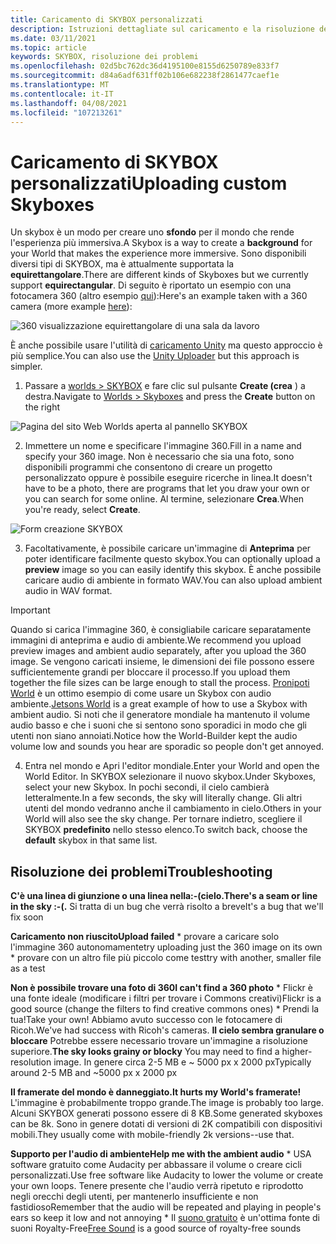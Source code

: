 ```yaml
---
title: Caricamento di SKYBOX personalizzati
description: Istruzioni dettagliate sul caricamento e la risoluzione dei problemi di SKYBOX personalizzati in AltspaceVR.
ms.date: 03/11/2021
ms.topic: article
keywords: SKYBOX, risoluzione dei problemi
ms.openlocfilehash: 02d5bc762dc36d4195100e8155d6250789e833f7
ms.sourcegitcommit: d84a6adf631ff02b106e682238f2861477caef1e
ms.translationtype: MT
ms.contentlocale: it-IT
ms.lasthandoff: 04/08/2021
ms.locfileid: "107213261"
---
```

# <a name="uploading-custom-skyboxes"></a><span data-ttu-id="08e0b-104">Caricamento di SKYBOX personalizzati</span><span class="sxs-lookup"><span data-stu-id="08e0b-104">Uploading custom Skyboxes</span></span>

<span data-ttu-id="08e0b-105">Un skybox è un modo per creare uno **sfondo** per il mondo che rende l'esperienza più immersiva.</span><span class="sxs-lookup"><span data-stu-id="08e0b-105">A Skybox is a way to create a **background** for your World that makes the experience more immersive.</span></span> <span data-ttu-id="08e0b-106">Sono disponibili diversi tipi di SKYBOX, ma è attualmente supportata la **equirettangolare**.</span><span class="sxs-lookup"><span data-stu-id="08e0b-106">There are different kinds of Skyboxes but we currently support **equirectangular**.</span></span> <span data-ttu-id="08e0b-107">Di seguito è riportato un esempio con una fotocamera 360 (altro esempio [qui](http://moments.mankindforward.com/)):</span><span class="sxs-lookup"><span data-stu-id="08e0b-107">Here's an example taken with a 360 camera (more example [here](http://moments.mankindforward.com/)):</span></span> 

![360 visualizzazione equirettangolare di una sala da lavoro](images/custom-skyboxes-img-01.jpeg)

<span data-ttu-id="08e0b-109">È anche possibile usare l'utilità di [caricamento Unity](world-building-toolkit-getting-started.md) ma questo approccio è più semplice.</span><span class="sxs-lookup"><span data-stu-id="08e0b-109">You can also use the [Unity Uploader](world-building-toolkit-getting-started.md) but this approach is simpler.</span></span>

1. <span data-ttu-id="08e0b-110">Passare a [worlds > SKYBOX](https://account.altvr.com/skyboxes) e fare clic sul pulsante **Create (crea** ) a destra.</span><span class="sxs-lookup"><span data-stu-id="08e0b-110">Navigate to [Worlds > Skyboxes](https://account.altvr.com/skyboxes) and press the **Create** button on the right</span></span>

![Pagina del sito Web Worlds aperta al pannello SKYBOX](images/custom-skyboxes-img-02.png)

2. <span data-ttu-id="08e0b-112">Immettere un nome e specificare l'immagine 360.</span><span class="sxs-lookup"><span data-stu-id="08e0b-112">Fill in a name and specify your 360 image.</span></span> <span data-ttu-id="08e0b-113">Non è necessario che sia una foto, sono disponibili programmi che consentono di creare un progetto personalizzato oppure è possibile eseguire ricerche in linea.</span><span class="sxs-lookup"><span data-stu-id="08e0b-113">It doesn't have to be a photo, there are programs that let you draw your own or you can search for some online.</span></span> <span data-ttu-id="08e0b-114">Al termine, selezionare **Crea**.</span><span class="sxs-lookup"><span data-stu-id="08e0b-114">When you're ready, select **Create**.</span></span> 

![Form creazione SKYBOX](images/custom-skyboxes-img-03.png)

3. <span data-ttu-id="08e0b-116">Facoltativamente, è possibile caricare un'immagine di **Anteprima** per poter identificare facilmente questo skybox.</span><span class="sxs-lookup"><span data-stu-id="08e0b-116">You can optionally upload a **preview** image so you can easily identify this skybox.</span></span> <span data-ttu-id="08e0b-117">È anche possibile caricare audio di ambiente in formato WAV.</span><span class="sxs-lookup"><span data-stu-id="08e0b-117">You can also upload ambient audio in WAV format.</span></span> 

> [!IMPORTANT]
> <span data-ttu-id="08e0b-118">Quando si carica l'immagine 360, è consigliabile caricare separatamente immagini di anteprima e audio di ambiente.</span><span class="sxs-lookup"><span data-stu-id="08e0b-118">We recommend you upload preview images and ambient audio separately, after you upload the 360 image.</span></span> <span data-ttu-id="08e0b-119">Se vengono caricati insieme, le dimensioni dei file possono essere sufficientemente grandi per bloccare il processo.</span><span class="sxs-lookup"><span data-stu-id="08e0b-119">If you upload them together the file sizes can be large enough to stall the process.</span></span> <span data-ttu-id="08e0b-120">[Pronipoti World](https://account.altvr.com/worlds/1004174988393054363/spaces/1084431533181240311) è un ottimo esempio di come usare un Skybox con audio ambiente.</span><span class="sxs-lookup"><span data-stu-id="08e0b-120">[Jetsons World](https://account.altvr.com/worlds/1004174988393054363/spaces/1084431533181240311) is a great example of how to use a Skybox with ambient audio.</span></span> <span data-ttu-id="08e0b-121">Si noti che il generatore mondiale ha mantenuto il volume audio basso e che i suoni che si sentono sono sporadici in modo che gli utenti non siano annoiati.</span><span class="sxs-lookup"><span data-stu-id="08e0b-121">Notice how the World-Builder kept the audio volume low and sounds you hear are sporadic so people don't get annoyed.</span></span> 

4. <span data-ttu-id="08e0b-122">Entra nel mondo e Apri l'editor mondiale.</span><span class="sxs-lookup"><span data-stu-id="08e0b-122">Enter your World and open the World Editor.</span></span> <span data-ttu-id="08e0b-123">In SKYBOX selezionare il nuovo skybox.</span><span class="sxs-lookup"><span data-stu-id="08e0b-123">Under Skyboxes, select your new Skybox.</span></span> <span data-ttu-id="08e0b-124">In pochi secondi, il cielo cambierà letteralmente.</span><span class="sxs-lookup"><span data-stu-id="08e0b-124">In a few seconds, the sky will literally change.</span></span> <span data-ttu-id="08e0b-125">Gli altri utenti del mondo vedranno anche il cambiamento in cielo.</span><span class="sxs-lookup"><span data-stu-id="08e0b-125">Others in your World will also see the sky change.</span></span> <span data-ttu-id="08e0b-126">Per tornare indietro, scegliere il SKYBOX **predefinito** nello stesso elenco.</span><span class="sxs-lookup"><span data-stu-id="08e0b-126">To switch back, choose the **default** skybox in that same list.</span></span> 

## <a name="troubleshooting"></a><span data-ttu-id="08e0b-127">Risoluzione dei problemi</span><span class="sxs-lookup"><span data-stu-id="08e0b-127">Troubleshooting</span></span>

<span data-ttu-id="08e0b-128">**C'è una linea di giunzione o una linea nella:-(cielo.**</span><span class="sxs-lookup"><span data-stu-id="08e0b-128">**There's a seam or line in the sky :-(.**</span></span> <span data-ttu-id="08e0b-129">Si tratta di un bug che verrà risolto a breve</span><span class="sxs-lookup"><span data-stu-id="08e0b-129">It's a bug that we'll fix soon</span></span>

<span data-ttu-id="08e0b-130">**Caricamento non riuscito**</span><span class="sxs-lookup"><span data-stu-id="08e0b-130">**Upload failed**</span></span>
    * <span data-ttu-id="08e0b-131">provare a caricare solo l'immagine 360 autonomamente</span><span class="sxs-lookup"><span data-stu-id="08e0b-131">try uploading just the 360 image on its own</span></span>
    * <span data-ttu-id="08e0b-132">provare con un altro file più piccolo come test</span><span class="sxs-lookup"><span data-stu-id="08e0b-132">try with another, smaller file as a test</span></span>

<span data-ttu-id="08e0b-133">**Non è possibile trovare una foto di 360**</span><span class="sxs-lookup"><span data-stu-id="08e0b-133">**I can't find a 360 photo**</span></span>
    * <span data-ttu-id="08e0b-134">Flickr è una fonte ideale (modificare i filtri per trovare i Commons creativi)</span><span class="sxs-lookup"><span data-stu-id="08e0b-134">Flickr is a good source (change the filters to find creative commons ones)</span></span>
    * <span data-ttu-id="08e0b-135">Prendi la tua!</span><span class="sxs-lookup"><span data-stu-id="08e0b-135">Take your own!</span></span> <span data-ttu-id="08e0b-136">Abbiamo avuto successo con le fotocamere di Ricoh.</span><span class="sxs-lookup"><span data-stu-id="08e0b-136">We've had success with Ricoh's cameras.</span></span> 
<span data-ttu-id="08e0b-137">**Il cielo sembra granulare o bloccare** Potrebbe essere necessario trovare un'immagine a risoluzione superiore.</span><span class="sxs-lookup"><span data-stu-id="08e0b-137">**The sky looks grainy or blocky** You may need to find a higher-resolution image.</span></span> <span data-ttu-id="08e0b-138">In genere circa 2-5 MB e ~ 5000 px x 2000 px</span><span class="sxs-lookup"><span data-stu-id="08e0b-138">Typically around 2-5 MB and ~5000 px x 2000 px</span></span>

<span data-ttu-id="08e0b-139">**Il framerate del mondo è danneggiato.**</span><span class="sxs-lookup"><span data-stu-id="08e0b-139">**It hurts my World's framerate!**</span></span>
<span data-ttu-id="08e0b-140">L'immagine è probabilmente troppo grande.</span><span class="sxs-lookup"><span data-stu-id="08e0b-140">The image is probably too large.</span></span> <span data-ttu-id="08e0b-141">Alcuni SKYBOX generati possono essere di 8 KB.</span><span class="sxs-lookup"><span data-stu-id="08e0b-141">Some generated skyboxes can be 8k.</span></span> <span data-ttu-id="08e0b-142">Sono in genere dotati di versioni di 2K compatibili con dispositivi mobili.</span><span class="sxs-lookup"><span data-stu-id="08e0b-142">They usually come with mobile-friendly 2k versions--use that.</span></span>

<span data-ttu-id="08e0b-143">**Supporto per l'audio di ambiente**</span><span class="sxs-lookup"><span data-stu-id="08e0b-143">**Help me with the ambient audio**</span></span>
    * <span data-ttu-id="08e0b-144">USA software gratuito come Audacity per abbassare il volume o creare cicli personalizzati.</span><span class="sxs-lookup"><span data-stu-id="08e0b-144">Use free software like Audacity to lower the volume or create your own loops.</span></span> <span data-ttu-id="08e0b-145">Tenere presente che l'audio verrà ripetuto e riprodotto negli orecchi degli utenti, per mantenerlo insufficiente e non fastidioso</span><span class="sxs-lookup"><span data-stu-id="08e0b-145">Remember that the audio will be repeated and playing in people's ears so keep it low and not annoying</span></span>
    * <span data-ttu-id="08e0b-146">Il [suono gratuito](https://freesound.org/) è un'ottima fonte di suoni Royalty-Free</span><span class="sxs-lookup"><span data-stu-id="08e0b-146">[Free Sound](https://freesound.org/) is a good source of royalty-free sounds</span></span>
